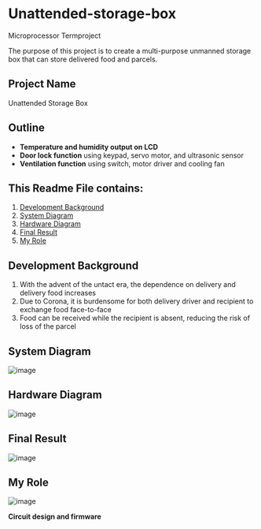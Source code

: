 # Unattended-storage-box
Microprocessor Termproject

The purpose of this project is to create a multi-purpose unmanned storage box that can store delivered food and parcels.

## Project Name
Unattended Storage Box

## Outline
- **Temperature and humidity output on LCD**
- **Door lock function** using keypad, servo motor, and ultrasonic sensor
- **Ventilation function** using switch, motor driver and cooling fan

## This Readme File contains:
1. [Development Background](DevelopmentBackground)
2. [System Diagram](SystemDiagram)
3. [Hardware Diagram](HardwareDiagram)
4. [Final Result](FinalResult)
5. [My Role](MyRole)

## Development Background
1. With the advent of the untact era, the dependence on delivery and delivery food increases
2. Due to Corona, it is burdensome for both delivery driver and recipient to exchange food face-to-face
3. Food can be received while the recipient is absent, reducing the risk of loss of the parcel

## System Diagram
![image](https://user-images.githubusercontent.com/64455972/126891693-4b2034e8-c559-4271-bea1-c7c53e8432bf.png)

## Hardware Diagram
![image](https://user-images.githubusercontent.com/64455972/126891701-84bace93-8017-4192-882f-54534da7bef5.png)

## Final Result
![image](https://user-images.githubusercontent.com/64455972/126891709-3546f940-be61-4429-9937-4f76becb45ef.png)

## My Role
![image](https://user-images.githubusercontent.com/64455972/126892043-2e1c091b-caed-426b-af54-29bb936b9182.png)

**Circuit design and firmware**
